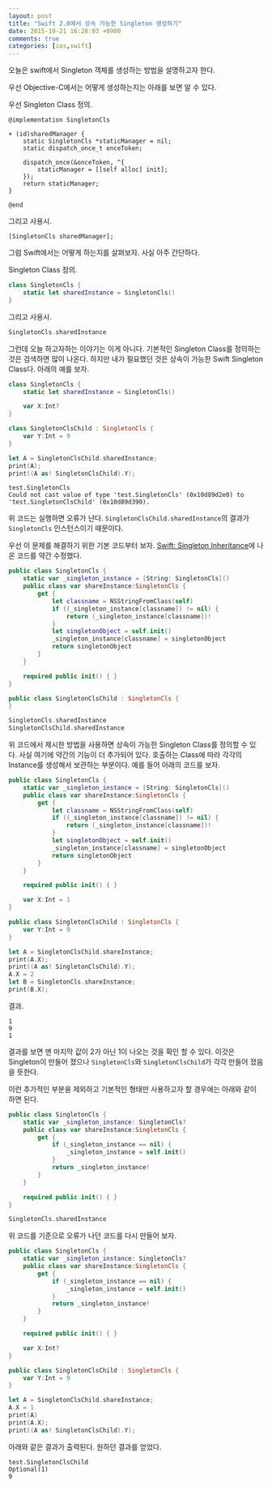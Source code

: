 ```yaml
---
layout: post
title: "Swift 2.0에서 상속 가능한 Singleton 생성하기"
date: 2015-10-21 16:28:03 +0900
comments: true
categories: [ios,swift]
---
```

오늘은 swift에서 Singleton 객체를 생성하는 방법을 설명하고자 한다.

우선 Objective-C에서는 어떻게 생성하는지는 아래를 보면 알 수 있다.

우선 Singleton Class 정의.

```ObjC
@implementation SingletonCls

+ (id)sharedManager {
    static SingletonCls *staticManager = nil;
    static dispatch_once_t onceToken;

    dispatch_once(&onceToken, ^{
        staticManager = [[self alloc] init];
    });
    return staticManager;
}

@end
```

그리고 사용시.

```ObjC
[SingletonCls sharedManager];
```

그럼 Swift에서는 어떻게 하는지를 살펴보자. 사실 아주 간단하다.

Singleton Class 정의.

```swift
class SingletonCls {
    static let sharedInstance = SingletonCls()
}
```

그리고 사용시.

```swift
SingletonCls.sharedInstance
```

그런데 오늘 하고자하는 이야기는 이게 아니다. 기본적인 Singleton Class를 정의하는 것은 검색하면 많이 나온다. 하지만 내가 필요했던 것은 상속이 가능한 Swift Singleton Class다. 아래의 예를 보자.

```swift
class SingletonCls {
	static let sharedInstance = SingletonCls()

	var X:Int?
}

class SingletonClsChild : SingletonCls {
	var Y:Int = 9
}

let A = SingletonClsChild.sharedInstance;
print(A);
print((A as! SingletonClsChild).Y);
```

```
test.SingletonCls
Could not cast value of type 'test.SingletonCls' (0x10d89d2e0) to 'test.SingletonClsChild' (0x10d89d390).
```

위 코드는 실행하면 오류가 난다. `SingletonClsChild.sharedInstance`의 결과가 `SingletonCls` 인스턴스이기 때문이다.

우선 이 문제를 해결하기 위한 기본 코드부터 보자. [Swift: Singleton Inheritance](http://www.scriptscoop.net/t/23f5fc2cdd82/swift-singleton-inheritance.html)에 나온 코드를 약간 수정했다.

```swift
public class SingletonCls {
	static var _singleton_instance = [String: SingletonCls]()
	public class var shareInstance:SingletonCls {
		get {
			let classname = NSStringFromClass(self)
			if ((_singleton_instance[classname]) != nil) {
				return (_singleton_instance[classname])!
			}
			let singletonObject = self.init()
			_singleton_instance[classname] = singletonObject
			return singletonObject
		}
	}

	required public init() { }
}

public class SingletonClsChild : SingletonCls {
}
```

```swift
SingletonCls.sharedInstance
SingletonClsChild.sharedInstance
```

위 코드에서 제시한 방법을 사용하면 상속이 가능한 Singleton Class를 정의할 수 있다. 사실 여기에 약간의 기능이 더 추가되어 있다. 호출하는 Class에 따라 각각의 Instance를 생성해서 보관하는 부분이다. 예를 들어 아래의 코드를 보자.

```swift
public class SingletonCls {
	static var _singleton_instance = [String: SingletonCls]()
	public class var shareInstance:SingletonCls {
		get {
			let classname = NSStringFromClass(self)
			if ((_singleton_instance[classname]) != nil) {
				return (_singleton_instance[classname])!
			}
			let singletonObject = self.init()
			_singleton_instance[classname] = singletonObject
			return singletonObject
		}
	}

	required public init() { }

	var X:Int = 1
}

public class SingletonClsChild : SingletonCls {
	var Y:Int = 9
}

let A = SingletonClsChild.shareInstance;
print(A.X);
print((A as! SingletonClsChild).Y);
A.X = 2
let B = SingletonCls.shareInstance;
print(B.X);
```

결과.

```
1
9
1
```

결과를 보면 맨 마지막 값이 2가 아닌 1이 나오는 것을 확인 할 수 있다. 이것은 Singleton이 만들어 졌으나 `SingletonCls`와 `SingletonClsChild`가 각각 만들어 졌음을 뜻한다.

이런 추가적인 부분을 제외하고 기본적인 형태만 사용하고자 할 경우에는 아래와 같이 하면 된다.

```swift
public class SingletonCls {
	static var _singleton_instance: SingletonCls?
	public class var shareInstance:SingletonCls {
		get {
			if (_singleton_instance == nil) {
				_singleton_instance = self.init()
			}
			return _singleton_instance!
		}
	}

	required public init() { }
}
```

```swift
SingletonCls.sharedInstance
```

위 코드를 기준으로 오류가 나던 코드를 다시 만들어 보자.

```swift
public class SingletonCls {
	static var _singleton_instance: SingletonCls?
	public class var shareInstance:SingletonCls {
		get {
			if (_singleton_instance == nil) {
				_singleton_instance = self.init()
			}
			return _singleton_instance!
		}
	}

	required public init() { }

	var X:Int?
}

public class SingletonClsChild : SingletonCls {
	var Y:Int = 9
}

let A = SingletonClsChild.shareInstance;
A.X = 1
print(A)
print(A.X);
print((A as! SingletonClsChild).Y);
```

아래와 같은 결과가 출력된다. 원하던 결과를 얻었다.

```
test.SingletonClsChild
Optional(1)
9
```
